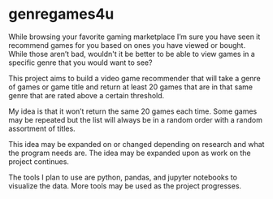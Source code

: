 # genregames4u

While browsing your favorite gaming marketplace I’m sure you have seen it recommend games for you based on ones you have viewed or bought. While those aren’t bad, wouldn't it be better to be able to view games in a specific genre that you would want to see?

This project aims to build a video game recommender that will take a genre of games or game title and return at least 20 games that are in that same genre that are rated above a certain threshold.

My idea is that it won’t return the same 20 games each time. Some games may be repeated but the list will always be in a random order with a random assortment of titles.

This idea may be expanded on or changed depending on research and what the program needs are. The idea may be expanded upon as work on the project continues.

The tools I plan to use are python, pandas, and jupyter notebooks to visualize the data. More tools may be used as the project progresses.
